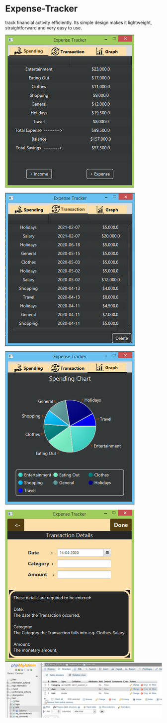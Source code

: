 # Expense-Tracker
 track financial activity efficiently. Its simple design makes it lightweight, straightforward and very easy to use.


![First Screen of App](/images/Secondjavafx1.PNG)

![First Screen of App](/images/Secondjavafx2.PNG)

![First Screen of App](/images/Secondjavafx3.PNG)

![First Screen of App](/images/Secondjavafx4.PNG) ![First Screen of App](/images/database_Expense.PNG)
